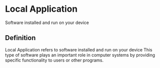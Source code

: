 # Local Application

Software installed and run on your device

## Definition
Local Application refers to software installed and run on your device This type of software plays an important role in computer systems by providing specific functionality to users or other programs.
